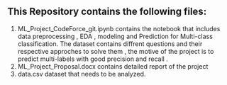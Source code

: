 ## This Repository contains the following files:
1. ML_Project_CodeForce_git.ipynb contains the notebook that includes data preprocessing , EDA , modeling and Prediction for Multi-class classification.
      The dataset contains diffrent questions and their respective approches to solve them , the motive of the project is to predict multi-labels with good precision
      and recall .
2. ML_Project_Proposal.docx contains detailed report of the project 
3. data.csv dataset that needs to be analyzed.
